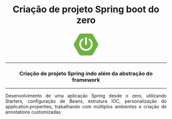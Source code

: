 <h1 align="center">Criação de projeto Spring boot do zero</h1>
<p align="center"><img height="80px" src="https://github.com/Edu2805/advanced-spring-boot-course/blob/main/img/logoSpring.png" width="80px"/></p>
<hr>
<h3 align="center"">Criação de projeto Spring indo além da abstração do framework</h3>
<hr>
<p align="justify">Desenvolvimento de uma aplicação Spring desde o zero, utilizando Starters, configuração de Beans, estrutura IOC, personalização do application.properties, trabalhando com múltiplos ambientes e criação de annotations customizadas</p>
